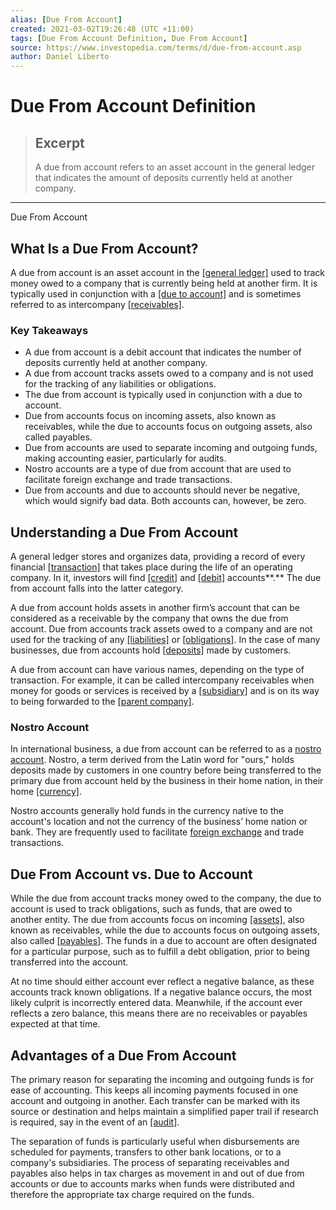 ```yaml
---
alias: [Due From Account]
created: 2021-03-02T19:26:48 (UTC +11:00)
tags: [Due From Account Definition, Due From Account]
source: https://www.investopedia.com/terms/d/due-from-account.asp
author: Daniel Liberto
---
```


# Due From Account Definition

> ## Excerpt
> A due from account refers to an asset account in the general ledger that indicates the amount of deposits currently held at another company.

---

Due From Account
## What Is a Due From Account?

A due from account is an asset account in the [[general ledger]](https://www.investopedia.com/terms/g/generalledger.asp) used to track money owed to a company that is currently being held at another firm. It is typically used in conjunction with a [[due to account]](https://www.investopedia.com/terms/d/due-to-account.asp) and is sometimes referred to as intercompany [[receivables]](https://www.investopedia.com/terms/r/receivables.asp).

### Key Takeaways

-   A due from account is a debit account that indicates the number of deposits currently held at another company. 
-   A due from account tracks assets owed to a company and is not used for the tracking of any liabilities or obligations.
-   The due from account is typically used in conjunction with a due to account.
-   Due from accounts focus on incoming assets, also known as receivables, while the due to accounts focus on outgoing assets, also called payables.
-   Due from accounts are used to separate incoming and outgoing funds, making accounting easier, particularly for audits.
-   Nostro accounts are a type of due from account that are used to facilitate foreign exchange and trade transactions.
-   Due from accounts and due to accounts should never be negative, which would signify bad data. Both accounts can, however, be zero.

## Understanding a Due From Account

A general ledger stores and organizes data, providing a record of every financial [[transaction]](https://www.investopedia.com/terms/t/transaction.asp) that takes place during the life of an operating company. In it, investors will find [[credit]](https://www.investopedia.com/terms/c/credit.asp) and [[debit]](https://www.investopedia.com/terms/d/debit.asp) accounts**.** The due from account falls into the latter category.

A due from account holds assets in another firm’s account that can be considered as a receivable by the company that owns the due from account. Due from accounts track assets owed to a company and are not used for the tracking of any [[liabilities]](https://www.investopedia.com/terms/l/liability.asp) or [[obligations]](https://www.investopedia.com/terms/o/obligation.asp). In the case of many businesses, due from accounts hold [[deposits]](https://www.investopedia.com/terms/d/deposit.asp) made by customers. 

A due from account can have various names, depending on the type of transaction. For example, it can be called intercompany receivables when money for goods or services is received by a [[subsidiary]](https://www.investopedia.com/terms/s/subsidiary.asp) and is on its way to being forwarded to the [[parent company]](https://www.investopedia.com/terms/p/parentcompany.asp).

### Nostro Account

In international business, a due from account can be referred to as a [nostro account](https://www.investopedia.com/terms/n/nostroaccount.asp). Nostro, a term derived from the Latin word for "ours," holds deposits made by customers in one country before being transferred to the primary due from account held by the business in their home nation, in their home [[currency]](https://www.investopedia.com/terms/c/currency.asp).

Nostro accounts generally hold funds in the currency native to the account's location and not the currency of the business’ home nation or bank. They are frequently used to facilitate [foreign exchange](https://www.investopedia.com/terms/f/foreign-exchange.asp) and trade transactions.

## Due From Account vs. Due to Account

While the due from account tracks money owed to the company, the due to account is used to track obligations, such as funds, that are owed to another entity. The due from accounts focus on incoming [[assets]](https://www.investopedia.com/ask/answers/12/what-is-an-asset.asp), also known as receivables, while the due to accounts focus on outgoing assets, also called [[payables]](https://www.investopedia.com/terms/a/accountspayable.asp). The funds in a due to account are often designated for a particular purpose, such as to fulfill a debt obligation, prior to being transferred into the account.

At no time should either account ever reflect a negative balance, as these accounts track known obligations. If a negative balance occurs, the most likely culprit is incorrectly entered data. Meanwhile, if the account ever reflects a zero balance, this means there are no receivables or payables expected at that time.

## Advantages of a Due From Account

The primary reason for separating the incoming and outgoing funds is for ease of accounting. This keeps all incoming payments focused in one account and outgoing in another. Each transfer can be marked with its source or destination and helps maintain a simplified paper trail if research is required, say in the event of an [[audit]](https://www.investopedia.com/terms/a/audit.asp).

The separation of funds is particularly useful when disbursements are scheduled for payments, transfers to other bank locations, or to a company's subsidiaries. The process of separating receivables and payables also helps in tax charges as movement in and out of due from accounts or due to accounts marks when funds were distributed and therefore the appropriate tax charge required on the funds.
